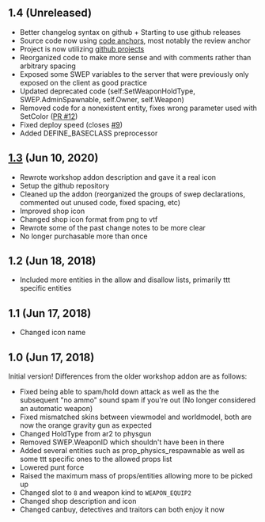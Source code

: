 ## 1.4 (Unreleased)

- Better changelog syntax on github + Starting to use github releases
- Source code now using [code anchors](https://marketplace.visualstudio.com/items?itemName=ExodiusStudios.comment-anchors), most notably the review anchor
- Project is now utilizing [github projects](https://github.com/06000208/ttt-gravity-gun/projects)
- Reorganized code to make more sense and with comments rather than arbitrary spacing
- Exposed some SWEP variables to the server that were previously only exposed on the client as good practice
- Updated deprecated code (self:SetWeaponHoldType, SWEP.AdminSpawnable, self.Owner, self.Weapon)
- Removed code for a nonexistent entity, fixes wrong parameter used with SetColor ([PR #12](https://github.com/06000208/ttt-gravity-gun/pull/12))
- Fixed deploy speed (closes [#9](https://github.com/06000208/ttt-gravity-gun/issues/9))
- Added DEFINE_BASECLASS preprocessor
<!-- - Removed a bunch of code for nonexistent entities and unused effects -->

## [1.3](https://github.com/06000208/ttt-gravity-gun/releases/tag/1.3) (Jun 10, 2020)

- Rewrote workshop addon description and gave it a real icon
- Setup the github repository
- Cleaned up the addon (reorganized the groups of swep declarations, commented out unused code, fixed spacing, etc)
- Improved shop icon
- Changed shop icon format from png to vtf
- Rewrote some of the past change notes to be more clear
- No longer purchasable more than once

## 1.2 (Jun 18, 2018)

- Included more entities in the allow and disallow lists, primarily ttt specific entities

## 1.1 (Jun 17, 2018)

- Changed icon name

## 1.0 (Jun 17, 2018)

Initial version! Differences from the older workshop addon are as follows:

- Fixed being able to spam/hold down attack as well as the the subsequent "no ammo" sound spam if you're out (No longer considered an automatic weapon)
- Fixed mismatched skins between viewmodel and worldmodel, both are now the orange gravity gun as expected
- Changed HoldType from ar2 to physgun
- Removed SWEP.WeaponID which shouldn't have been in there
- Added several entities such as prop_physics_respawnable as well as some ttt specific ones to the allowed props list
- Lowered punt force
- Raised the maximum mass of props/entities allowing more to be picked up
- Changed slot to `8` and weapon kind to `WEAPON_EQUIP2`
- Changed shop description and icon
- Changed canbuy, detectives and traitors can both enjoy it now
